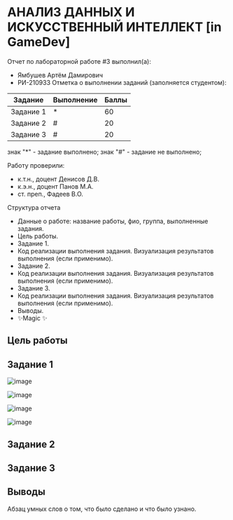 # АНАЛИЗ ДАННЫХ И ИСКУССТВЕННЫЙ ИНТЕЛЛЕКТ [in GameDev]
Отчет по лабораторной работе #3 выполнил(а):
- Ямбушев Артём Дамирович
- РИ-210933
Отметка о выполнении заданий (заполняется студентом):

| Задание | Выполнение | Баллы |
| ------ | ------ | ------ |
| Задание 1 | * | 60 |
| Задание 2 | # | 20 |
| Задание 3 | # | 20 |

знак "*" - задание выполнено; знак "#" - задание не выполнено;

Работу проверили:
- к.т.н., доцент Денисов Д.В.
- к.э.н., доцент Панов М.А.
- ст. преп., Фадеев В.О.

Структура отчета

- Данные о работе: название работы, фио, группа, выполненные задания.
- Цель работы.
- Задание 1.
- Код реализации выполнения задания. Визуализация результатов выполнения (если применимо).
- Задание 2.
- Код реализации выполнения задания. Визуализация результатов выполнения (если применимо).
- Задание 3.
- Код реализации выполнения задания. Визуализация результатов выполнения (если применимо).
- Выводы.
- ✨Magic ✨

## Цель работы

## Задание 1
![image](https://user-images.githubusercontent.com/101344196/200177971-2cb54d68-0358-4a74-97aa-1b6eafd2b517.png)

![image](https://user-images.githubusercontent.com/101344196/200179476-0ab45b77-f0c2-4a6d-b2b5-068594338248.png)

![image](https://user-images.githubusercontent.com/101344196/201158663-dde14ef2-ff78-412f-b460-5751f872106a.png)

![image](https://user-images.githubusercontent.com/101344196/201161688-915fa392-d22e-482b-8cd3-18b948842f95.png)


## Задание 2


## Задание 3


## Выводы

Абзац умных слов о том, что было сделано и что было узнано.
